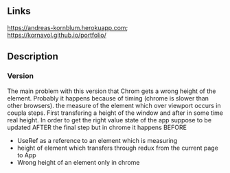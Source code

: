 ## Links

<https://andreas-kornblum.herokuapp.com>;
<https://kornavol.github.io/portfolio/>

## Description

### Version

The main problem with this version that Chrom gets a wrong height of the element. Probably it happens because of timing (chrome is slower than other browsers). 
the measure of the element which over viewport occurs in coupla steps. 
First transfering a height of the window and after in some time real height. In order to get the right value state of the app suppose to be updated AFTER the final step but in chrome it happens BEFORE

- UseRef as a reference to an element which is measuring
- height of element which transfers through redux from the current page to App
- Wrong height of an element only in chrome


